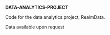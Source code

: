 **DATA-ANALYTICS-PROJECT**

Code for the data analytics project, RealmData.

Data available upon request
